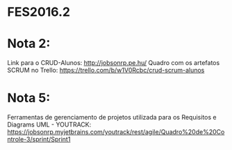 # FES2016.2

# Nota 2:
Link para o CRUD-Alunos: http://jobsonrp.pe.hu/
Quadro com os artefatos SCRUM no Trello: https://trello.com/b/w1V0Rcbc/crud-scrum-alunos

# Nota 5:
Ferramentas de gerenciamento de projetos utilizada para os Requisitos e Diagrams UML - YOUTRACK:
https://jobsonrp.myjetbrains.com/youtrack/rest/agile/Quadro%20de%20Controle-3/sprint/Sprint1

